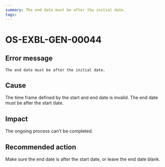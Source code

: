 ```yaml
---
summary: The end date must be after the initial date.
tags:
---
```


# OS-EXBL-GEN-00044

## Error message

`The end date must be after the initial date.`

## Cause

The time frame defined by the start and end date is invalid. The end date must be after the start date. 

## Impact

The ongoing process can't be completed.

## Recommended action

Make sure the end date is after the start date, or leave the end date blank. 
